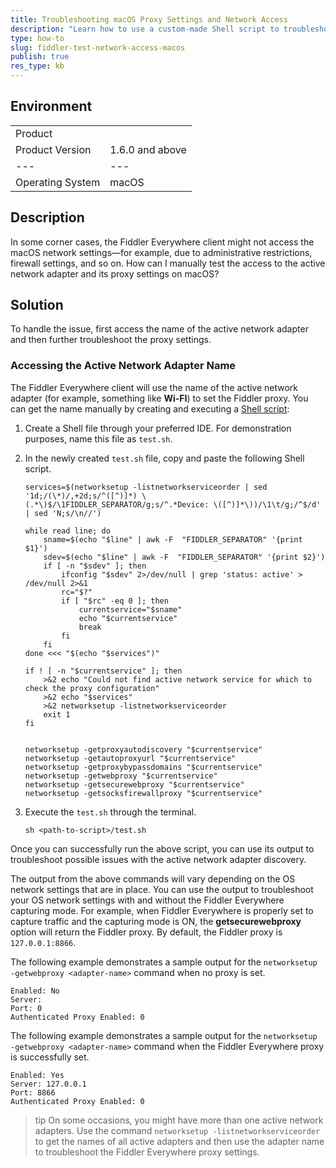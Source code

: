 ```yaml
---
title: Troubleshooting macOS Proxy Settings and Network Access
description: "Learn how to use a custom-made Shell script to troubleshoot the network access of the Fiddler Everywhere web-debugging client."
type: how-to
slug: fiddler-test-network-access-macos
publish: true
res_type: kb
---
```



## Environment

|   |   |
|---|---|
| Product   |
| Product Version | 1.6.0 and above  |
|---|---|
| Operating System  | macOS |

## Description

In some corner cases, the Fiddler Everywhere client might not access the macOS network settings&mdash;for example, due to administrative restrictions, firewall settings, and so on. How can I manually test the access to the active network adapter and its proxy settings on macOS?

## Solution

To handle the issue, first access the name of the active network adapter and then further troubleshoot the proxy settings.

### Accessing the Active Network Adapter Name

The Fiddler Everywhere client will use the name of the active network adapter (for example, something like **Wi-FI**) to set the Fiddler proxy. You can get the name manually by creating and executing a [Shell script](https://en.wikipedia.org/wiki/Shell_script):

1. Create a Shell file through your preferred IDE. For demonstration purposes, name this file as `test.sh`.

2. In the newly created `test.sh` file, copy and paste the following Shell script.

    ```Shell
    services=$(networksetup -listnetworkserviceorder | sed '1d;/(\*)/,+2d;s/^([^)]*) \(.*\)$/\1FIDDLER_SEPARATOR/g;s/^.*Device: \([^)]*\))/\1\t/g;/^$/d' | sed 'N;s/\n//')

    while read line; do
        sname=$(echo "$line" | awk -F  "FIDDLER_SEPARATOR" '{print $1}')
        sdev=$(echo "$line" | awk -F  "FIDDLER_SEPARATOR" '{print $2}')
        if [ -n "$sdev" ]; then
            ifconfig "$sdev" 2>/dev/null | grep 'status: active' > /dev/null 2>&1
            rc="$?"
            if [ "$rc" -eq 0 ]; then
                currentservice="$sname"
                echo "$currentservice"
                break
            fi
        fi
    done <<< "$(echo "$services")"

    if ! [ -n "$currentservice" ]; then
        >&2 echo "Could not find active network service for which to check the proxy configuration"
        >&2 echo "$services"
        >&2 networksetup -listnetworkserviceorder
        exit 1
    fi


    networksetup -getproxyautodiscovery "$currentservice"
    networksetup -getautoproxyurl "$currentservice"
    networksetup -getproxybypassdomains "$currentservice"
    networksetup -getwebproxy "$currentservice"
    networksetup -getsecurewebproxy "$currentservice"
    networksetup -getsocksfirewallproxy "$currentservice"
    ```

3. Execute the `test.sh` through the terminal.

    ```Shell
    sh <path-to-script>/test.sh
    ```



Once you can successfully run the above script, you can use its output to troubleshoot possible issues with the active network adapter discovery.

The output from the above commands will vary depending on the OS network settings that are in place. You can use the output to troubleshoot your OS network settings with and without the Fiddler Everywhere capturing mode. For example, when Fiddler Everywhere is properly set to capture traffic and the capturing mode is ON, the **getsecurewebproxy** option will return the Fiddler proxy. By default, the Fiddler proxy is `127.0.0.1:8866`.

The following example demonstrates a sample output for the `networksetup -getwebproxy <adapter-name>` command when no proxy is set.

```Console
Enabled: No
Server:
Port: 0
Authenticated Proxy Enabled: 0
```

The following example demonstrates a sample output for the `networksetup -getwebproxy <adapter-name>` command when the Fiddler Everywhere proxy is successfully set.

```Console
Enabled: Yes
Server: 127.0.0.1
Port: 8866
Authenticated Proxy Enabled: 0
```

>tip On some occasions, you might have more than one active network adapters. Use the command `networksetup -listnetworkserviceorder` to get the names of all active adapters and then use the adapter name to troubleshoot the Fiddler Everywhere proxy settings.
